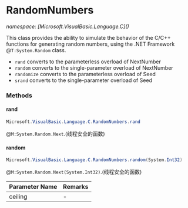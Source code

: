 ﻿# RandomNumbers
_namespace: [Microsoft.VisualBasic.Language.C](<a href="#" onClick="load('/docs/Microsoft.VisualBasic.Language.C/index.md')"></a>)_

This class provides the ability to simulate the behavior of the C/C++ functions for 
generating random numbers, using the .NET Framework @``T:System.Random`` class.

+ ``rand`` converts to the parameterless overload of NextNumber
+ ``random`` converts to the single-parameter overload of NextNumber
+ ``randomize`` converts to the parameterless overload of Seed
+ ``srand`` converts to the single-parameter overload of Seed



### Methods

#### rand
```csharp
Microsoft.VisualBasic.Language.C.RandomNumbers.rand
```
@``M:System.Random.Next``.(线程安全的函数)

#### random
```csharp
Microsoft.VisualBasic.Language.C.RandomNumbers.random(System.Int32)
```
@``M:System.Random.Next(System.Int32)``.(线程安全的函数)

|Parameter Name|Remarks|
|--------------|-------|
|ceiling|-|



